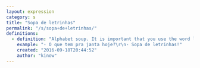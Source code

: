 ```yaml
---
layout: expression
category: s
title: "Sopa de letrinhas"
permalink: "/s/sopa+de+letrinhas/"
definitions:
  - definition: "Alphabet soup. It is important that you use the word letras (plural of letra, or a letter, a character) in the diminutive. That's the normal way to say it."
    example: "- O que tem pra janta hoje?\r\n- Sopa de letrinhas!"
    created: "2016-09-18T20:44:52"
    author: "kinow"
---
```

